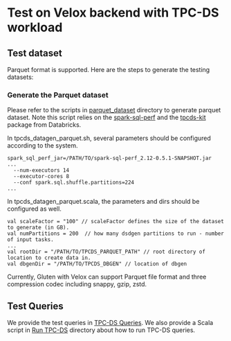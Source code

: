 # Test on Velox backend with TPC-DS workload

## Test dataset
Parquet format is supported. Here are the steps to generate the testing datasets:

### Generate the Parquet dataset
Please refer to the scripts in [parquet_dataset](./gen_data/parquet_dataset/) directory to generate parquet dataset.
Note this script relies on the [spark-sql-perf](https://github.com/databricks/spark-sql-perf) and the [tpcds-kit](https://github.com/databricks/tpcds-kit) package from Databricks.

In tpcds_datagen_parquet.sh, several parameters should be configured according to the system.
```
spark_sql_perf_jar=/PATH/TO/spark-sql-perf_2.12-0.5.1-SNAPSHOT.jar
...
  --num-executors 14 
  --executor-cores 8 
  --conf spark.sql.shuffle.partitions=224 
...
```

In tpcds_datagen_parquet.scala, the parameters and dirs should be configured as well.
```
val scaleFactor = "100" // scaleFactor defines the size of the dataset to generate (in GB).
val numPartitions = 200  // how many dsdgen partitions to run - number of input tasks.
...
val rootDir = "/PATH/TO/TPCDS_PARQUET_PATH" // root directory of location to create data in.
val dbgenDir = "/PATH/TO/TPCDS_DBGEN" // location of dbgen
```

Currently, Gluten with Velox can support Parquet file format and three compression codec including snappy, gzip, zstd.

## Test Queries
We provide the test queries in [TPC-DS Queries](../../../gluten-substrait/src/test/resources/tpcds-queries).
We also provide a Scala script in [Run TPC-DS](./run_tpcds) directory about how to run TPC-DS queries.
